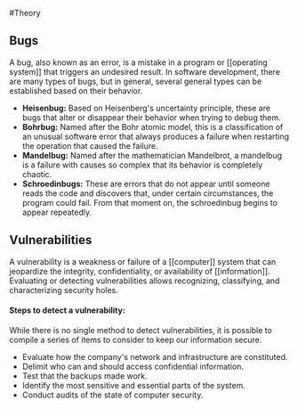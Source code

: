 #Theory 
## Bugs
A bug, also known as an error, is a mistake in a program or [[operating system]] that triggers an undesired result. In software development, there are many types of bugs, but in general, several general types can be established based on their behavior.
- **Heisenbug:** Based on Heisenberg's uncertainty principle, these are bugs that alter or disappear their behavior when trying to debug them.
- **Bohrbug:** Named after the Bohr atomic model, this is a classification of an unusual software error that always produces a failure when restarting the operation that caused the failure.
- **Mandelbug:** Named after the mathematician Mandelbrot, a mandelbug is a failure with causes so complex that its behavior is completely chaotic.
- **Schroedinbugs:** These are errors that do not appear until someone reads the code and discovers that, under certain circumstances, the program could fail. From that moment on, the schroedinbug begins to appear repeatedly.
## Vulnerabilities
A vulnerability is a weakness or failure of a [[computer]] system that can jeopardize the integrity, confidentiality, or availability of [[information]]. Evaluating or detecting vulnerabilities allows recognizing, classifying, and characterizing security holes.
#### Steps to detect a vulnerability:
While there is no single method to detect vulnerabilities, it is possible to compile a series of items to consider to keep our information secure.
- Evaluate how the company's network and infrastructure are constituted.
- Delimit who can and should access confidential information.
- Test that the backups made work.
- Identify the most sensitive and essential parts of the system.
- Conduct audits of the state of computer security.